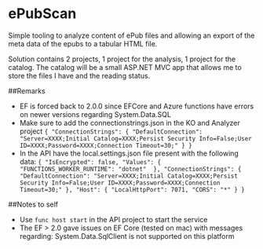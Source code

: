 # ePubScan

Simple tooling to analyze content of ePub files and allowing an export of the meta data of the epubs to a tabular HTML file. 

Solution contains 2 projects, 1 project for the analysis, 1 project for the catalog. The catalog will be a small ASP.NET MVC app that allows me to store the files I have and the reading status.


##Remarks
- EF is forced back to 2.0.0 since EFCore and Azure functions have errors on newer versions regarding System.Data.SQL
- Make sure to add the connectionstrings.json in the KO and Analyzer project
`
{
    "ConnectionStrings": {
    "DefaultConnection": "Server=XXXX;Initial Catalog=XXXX;Persist Security Info=False;User ID=XXXX;Password=XXXX;Connection Timeout=30;"
  }
}
`
- In the API have the local.settings.json file present with the following data:
`
{
  "IsEncrypted": false,
  "Values": {
    "FUNCTIONS_WORKER_RUNTIME": "dotnet" 
  },
  "ConnectionStrings": {
    "DefaultConnection": "Server=XXXX;Initial Catalog=XXXX;Persist Security Info=False;User ID=XXXX;Password=XXXX;Connection Timeout=30;"
  },
  "Host": {
    "LocalHttpPort": 7071,
    "CORS": "*"
  }
}
`

##Notes to self
- Use `func host start` in the API project to start the service
- The EF > 2.0 gave issues on EF Core (tested on mac) with messages regarding: System.Data.SqlClient is not supported on this platform